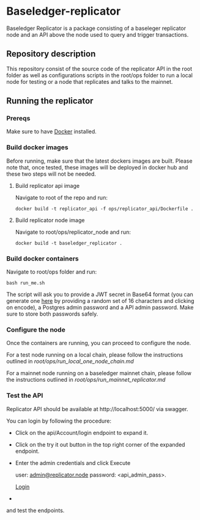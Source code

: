 # Baseledger-replicator
Baseledger Replicator is a package consisting of a baseleger replicator node and an API above the node used to query and trigger transactions.  

## Repository description

This repository consist of the source code of the replicator API in the root folder as well as configurations scripts in the root/ops folder to run a local node for testing or a node that replicates and talks to the mainnet.

## Running the replicator

### Prereqs

Make sure to have [Docker](https://www.docker.com/) installed.


### Build docker images

Before running, make sure that the latest dockers images are built. Please note that, once tested, these images will be deployed in docker hub and these two steps will not be needed.

1. Build replicator api image

   Navigate to root of the repo and run: 

       docker build -t replicator_api -f ops/replicator_api/Dockerfile .

2. Build replicator node image

   Navigate to root/ops/replicator_node and run: 
    
       docker build -t baseledger_replicator .

### Build docker containers

Navigate to root/ops folder and run:

    bash run_me.sh

The script will ask you to provide a JWT secret in Base64 format (you can generate one [here](https://www.base64encode.org/) by providing a random set of 16 characters and clicking on encode), a Postgres admin password and a API admin password. Make sure to store both passwords safely.

### Configure the node

Once the containers are running, you can proceed to configure the node.

For a test node running on a local chain, please follow the instructions outlined in *root/ops/run_local_one_node_chain.md*

For a mainnet node running on a baseledger mainnet chain, please follow the instructions outlined in *root/ops/run_mainnet_replicator.md*

### Test the API

Replicator API should be available at http://localhost:5000/ via swagger. 

You can login by following the procedure:

* Click on the api/Account/login endpoint to expand it.
* Click on the try it out button in the top right corner of the expanded endpoint.
* Enter the admin credentials and click Execute

    user: admin@replicator.node password: <api_admin_pass>.

  [Login](/Assets/login.png?raw=true "Login endpoint")  
* 

and test the endpoints.